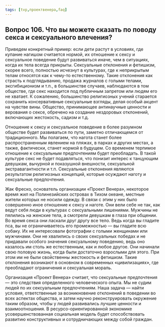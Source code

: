 ```yaml
---
tags: [tvp,проектвенера,faq]
---
```

## Вопрос 106. Что вы можете сказать по поводу секса и сексуального влечения?

Приведем конкретный пример: если дети растут в условиях, где купание нагишом считается нормой, их отношение к сексу и сексуальное поведение будут развиваться иначе, чем в ситуациях, когда их тела всегда прикрыты. Сексуальные отклонения и фетишизм, скорее всего, полностью исчезнут в культурах, где к неприкрытым телам относятся как к чему-то естественному. Такие отклонения как страсть к подглядыванию, продажа журналов с голыми телами, эксгибиционизм и т.п., в большинстве случаев, наблюдаются в том обществе, где секс находится под публичным запретом или людям его не хватает. К сожалению, большинство религиозных учений старается сохранить консервативные сексуальные взгляды, делая особый акцент на чувстве вины. Общество, принимающее антинаучные ценности и верования о сексе, обречено на создание нездоровых отклонений, включающих жестокость, садизм и т.д.

Отношение к сексу и сексуальное поведение в более разумном обществе будет развиваться по пути, заметно отличающемся от традиционного. Мы полагаем, что нагота станет более распространенным явлением на пляжах, в парках и других местах, а также, фактически, станет нормой в будущем. Со временем терпимое отношение к сексуальным предпочтениям будет преобладать. В такой культуре секс не будет подавляться, что понизит интерес к танцующим девушкам, вычурной и показушной внешности, сексуальной экстравагантности и т.п. Сексуальные отклонения являются результатом религиозных концепций, которые осуждают наготу и сексуальные предпочтения.

Жак Фреско, основатель организации «Проект Венера», некоторое время жил на Полинезийских островах в Тихом океане, местные жители которых не носили одежду. В связи с этим у них было совершенно иное отношение к сексу и наготе. Они вели себе не так, как ведут себя люди в культурах с сексуальными лишениями. Мужчины не пялились на женские тела, а смотрели девушкам в глаза при общении. Во время секса они ласкали друг другу все тело. Ведь когда вы гладите пса, вы не ограничиваетесь его промежностью — вы гладите всю собаку. Их не интересовали фотографии с голыми женщинами или мужчинами. Они не хвалились о своих сексуальных победах и не придавали особого значения сексуальному поведению, ведь оно казалось им столь же естественным, как и любое другое. Они начинали свою половую жизнь, когда были достаточно взрослыми для этого. При этом им не были свойственны жестокость и фетишизм. Такие отклонения возникают в основном в современных «цивилизациях», где преобладают ограничения и сексуальная мораль.

Организация «Проект Венера» считает, что сексуальные предпочтения — это следствия определенного человеческого опыта. Мы не судим людей по их сексуальным предпочтениям. Наша задача — найти условия, ответственные за возникновение отклонений в поведении во всех аспектах общества, и затем научно реконструировать окружение таким образом, чтобы у людей развивались лучшие ценности и взаимоотношения. В ресурсо-ориентированной экономике усовершенствованная социальная модель будет способствовать развитию конструктивных и сотрудничающих между собой граждан.